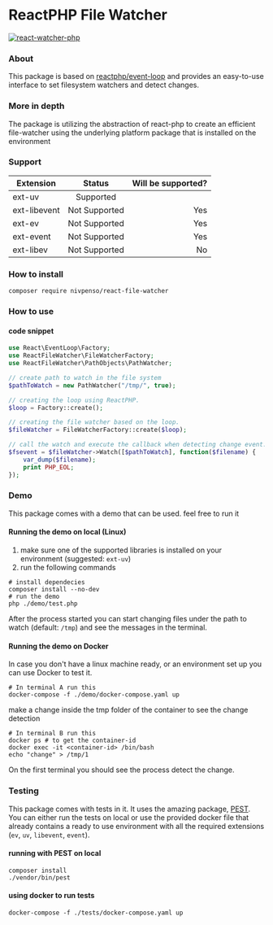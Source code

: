 # ReactPHP File Watcher

[![react-watcher-php](https://circleci.com/gh/nivpenso/react-file-watcher.svg?style=svg)](https://app.circleci.com/pipelines/github/nivpenso/react-file-watcher)

### About
This package is based on [reactphp/event-loop](https://github.com/reactphp/event-loop) and provides an easy-to-use interface to set filesystem watchers and detect changes.

### More in depth

The package is utilizing the abstraction of react-php to create an efficient file-watcher using the underlying platform package that is installed on the environment

### Support
| Extension     | Status        | Will be supported?  |
| ------------- |:-------------:| -----:|
| ext-uv        | Supported 
| ext-libevent  | Not Supported | Yes |
| ext-ev        | Not Supported | Yes |
| ext-event     | Not Supported | Yes |
| ext-libev     | Not Supported | No  |


### How to install
```
composer require nivpenso/react-file-watcher
```


### How to use
#### code snippet
```php
use React\EventLoop\Factory;
use ReactFileWatcher\FileWatcherFactory;
use ReactFileWatcher\PathObjects\PathWatcher;

// create path to watch in the file system
$pathToWatch = new PathWatcher("/tmp/", true);

// creating the loop using ReactPHP.
$loop = Factory::create();

// creating the file watcher based on the loop.
$fileWatcher = FileWatcherFactory::create($loop);

// call the watch and execute the callback when detecting change event.
$fsevent = $fileWatcher->Watch([$pathToWatch], function($filename) {
    var_dump($filename);
    print PHP_EOL;
});
```

### Demo
This package comes with a demo that can be used. feel free to run it
#### Running the demo on local (Linux)
1. make sure one of the supported libraries is installed on your environment (suggested: `ext-uv`)
2. run the following commands
```
# install dependecies
composer install --no-dev
# run the demo
php ./demo/test.php
```
After the process started you can start changing files under the path to watch (default: `/tmp`) and see the messages in the terminal.  
#### Running the demo on Docker
In case you don't have a linux machine ready, or an environment set up you can use Docker to test it.  
```
# In terminal A run this
docker-compose -f ./demo/docker-compose.yaml up
```
make a change inside the tmp folder of the container to see the change detection
```
# In terminal B run this
docker ps # to get the container-id
docker exec -it <container-id> /bin/bash
echo "change" > /tmp/1
```
On the first terminal you should see the process detect the change.
### Testing
This package comes with tests in it. It uses the amazing package, [PEST](https://github.com/pestphp/pest). You can either run the tests on local or use the provided docker file that already contains a ready to use environment with all the required extensions (`ev`, `uv`, `libevent`, `event`).

#### running with PEST on local
```
composer install
./vendor/bin/pest
```

#### using docker to run tests
```
docker-compose -f ./tests/docker-compose.yaml up
```
